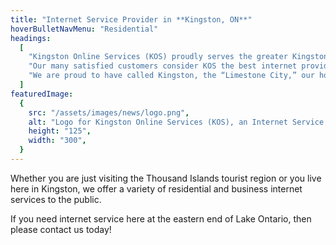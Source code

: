 ```yaml
---
title: "Internet Service Provider in **Kingston, ON**"
hoverBulletNavMenu: "Residential"
headings:
  [
    "Kingston Online Services (KOS) proudly serves the greater Kingston area in Eastern Ontario, Canada.",
    "Our many satisfied customers consider KOS the best internet provider in Kingston.",
    "We are proud to have called Kingston, the “Limestone City,” our home since 1993.",
  ]
featuredImage:
  {
    src: "/assets/images/news/logo.png",
    alt: "Logo for Kingston Online Services (KOS), an Internet Service Provider based in Kingston, Ontario",
    height: "125",
    width: "300",
  }
---
```


Whether you are just visiting the Thousand Islands tourist region or you live here in Kingston, we offer a variety of residential and business internet services to the public.

If you need internet service here at the eastern end of Lake Ontario, then please contact us today!
